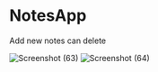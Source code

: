# NotesApp
Add new notes can delete

![Screenshot (63)](https://user-images.githubusercontent.com/48160152/69334564-060c3800-0c81-11ea-9785-8184ab2eae6a.png)
![Screenshot (64)](https://user-images.githubusercontent.com/48160152/69334565-060c3800-0c81-11ea-8059-f46ab88a2ddb.png)
